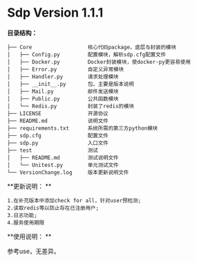 # Sdp Version 1.1.1

**目录结构：**

```
├── Core                  核心代码package，底层与封装的模块
│   ├── Config.py         配置模块，解析sdp.cfg配置文件
│   ├── Docker.py         Docker封装模块，使docker-py更容易使用
│   ├── Error.py          自定义异常模块
│   ├── Handler.py        请求处理模块
│   ├── __init__.py       包，主要是版本说明
│   ├── Mail.py           邮件发送模块
│   ├── Public.py         公共函数模块
│   └── Redis.py          封装了redis的模块
├── LICENSE               开源协议
├── README.md             说明文件
├── requirements.txt      系统所需的第三方python模块
├── sdp.cfg               配置文件
├── sdp.py                入口文件
├── test                  测试
│   ├── README.md         测试说明文件
│   └── Unitest.py        单元测试文件
└── VersionChange.log     版本更新说明文件
```

**更新说明： **

    1.在补充版本中添加check for all，针对user预检测;
    2.读取redis等以防止存在已注册用户;
    3.日志功能;
    4.服务使用期限

**使用说明： **

参考use，无差异。

